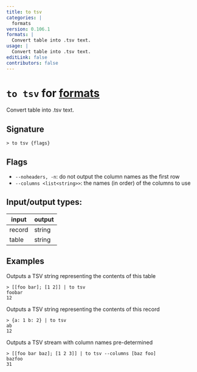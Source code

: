 ```yaml
---
title: to tsv
categories: |
  formats
version: 0.106.1
formats: |
  Convert table into .tsv text.
usage: |
  Convert table into .tsv text.
editLink: false
contributors: false
---
```

<!-- This file is automatically generated. Please edit the command in https://github.com/nushell/nushell instead. -->

# `to tsv` for [formats](/commands/categories/formats.md)

<div class='command-title'>Convert table into .tsv text.</div>

## Signature

```> to tsv {flags} ```

## Flags

 -  `--noheaders, -n`: do not output the column names as the first row
 -  `--columns <list<string>>`: the names (in order) of the columns to use


## Input/output types:

| input  | output |
| ------ | ------ |
| record | string |
| table  | string |
## Examples

Outputs a TSV string representing the contents of this table
```nu
> [[foo bar]; [1 2]] | to tsv
foobar
12

```

Outputs a TSV string representing the contents of this record
```nu
> {a: 1 b: 2} | to tsv
ab
12

```

Outputs a TSV stream with column names pre-determined
```nu
> [[foo bar baz]; [1 2 3]] | to tsv --columns [baz foo]
bazfoo
31

```
